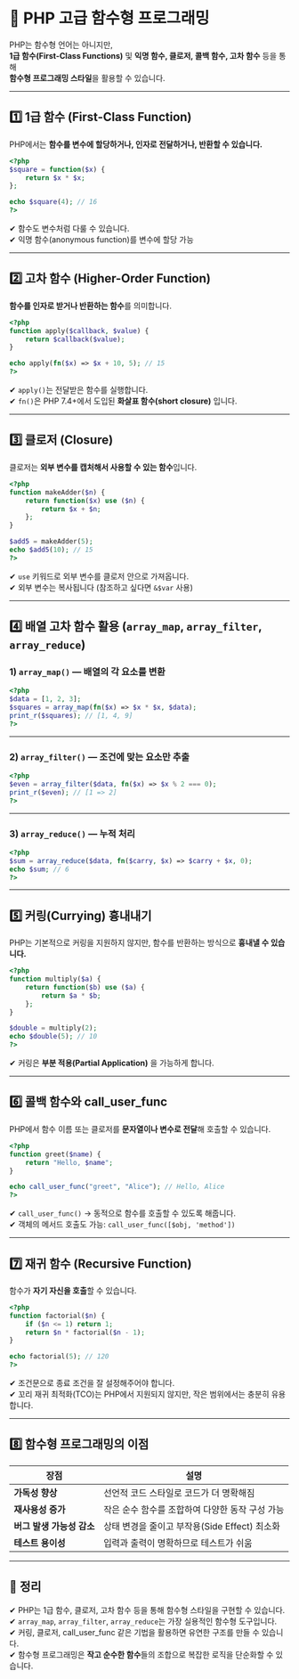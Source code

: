 # 🧠 PHP 고급 함수형 프로그래밍

PHP는 함수형 언어는 아니지만,  
**1급 함수(First-Class Functions)** 및 **익명 함수, 클로저, 콜백 함수, 고차 함수** 등을 통해  
**함수형 프로그래밍 스타일**을 활용할 수 있습니다.

---

## 1️⃣ 1급 함수 (First-Class Function)

PHP에서는 **함수를 변수에 할당하거나, 인자로 전달하거나, 반환할 수 있습니다.**

```php
<?php
$square = function($x) {
    return $x * $x;
};

echo $square(4); // 16
?>
```

✔ 함수도 변수처럼 다룰 수 있습니다.  
✔ 익명 함수(anonymous function)를 변수에 할당 가능  

---

## 2️⃣ 고차 함수 (Higher-Order Function)

**함수를 인자로 받거나 반환하는 함수**를 의미합니다.

```php
<?php
function apply($callback, $value) {
    return $callback($value);
}

echo apply(fn($x) => $x + 10, 5); // 15
?>
```

✔ `apply()`는 전달받은 함수를 실행합니다.  
✔ `fn()`은 PHP 7.4+에서 도입된 **화살표 함수(short closure)** 입니다.

---

## 3️⃣ 클로저 (Closure)

클로저는 **외부 변수를 캡처해서 사용할 수 있는 함수**입니다.

```php
<?php
function makeAdder($n) {
    return function($x) use ($n) {
        return $x + $n;
    };
}

$add5 = makeAdder(5);
echo $add5(10); // 15
?>
```

✔ `use` 키워드로 외부 변수를 클로저 안으로 가져옵니다.  
✔ 외부 변수는 복사됩니다 (참조하고 싶다면 `&$var` 사용)

---

## 4️⃣ 배열 고차 함수 활용 (`array_map`, `array_filter`, `array_reduce`)

### 1) `array_map()` — 배열의 각 요소를 변환

```php
<?php
$data = [1, 2, 3];
$squares = array_map(fn($x) => $x * $x, $data);
print_r($squares); // [1, 4, 9]
?>
```

---

### 2) `array_filter()` — 조건에 맞는 요소만 추출

```php
<?php
$even = array_filter($data, fn($x) => $x % 2 === 0);
print_r($even); // [1 => 2]
?>
```

---

### 3) `array_reduce()` — 누적 처리

```php
<?php
$sum = array_reduce($data, fn($carry, $x) => $carry + $x, 0);
echo $sum; // 6
?>
```

---

## 5️⃣ 커링(Currying) 흉내내기

PHP는 기본적으로 커링을 지원하지 않지만, 함수를 반환하는 방식으로 **흉내낼 수 있습니다.**

```php
<?php
function multiply($a) {
    return function($b) use ($a) {
        return $a * $b;
    };
}

$double = multiply(2);
echo $double(5); // 10
?>
```

✔ 커링은 **부분 적용(Partial Application)** 을 가능하게 합니다.

---

## 6️⃣ 콜백 함수와 call_user_func

PHP에서 함수 이름 또는 클로저를 **문자열이나 변수로 전달**해 호출할 수 있습니다.

```php
<?php
function greet($name) {
    return "Hello, $name";
}

echo call_user_func("greet", "Alice"); // Hello, Alice
?>
```

✔ `call_user_func()` → 동적으로 함수를 호출할 수 있도록 해줍니다.  
✔ 객체의 메서드 호출도 가능: `call_user_func([$obj, 'method'])`  

---

## 7️⃣ 재귀 함수 (Recursive Function)

함수가 **자기 자신을 호출**할 수 있습니다.

```php
<?php
function factorial($n) {
    if ($n <= 1) return 1;
    return $n * factorial($n - 1);
}

echo factorial(5); // 120
?>
```

✔ 조건문으로 종료 조건을 잘 설정해주어야 합니다.  
✔ 꼬리 재귀 최적화(TCO)는 PHP에서 지원되지 않지만, 작은 범위에서는 충분히 유용합니다.

---

## 8️⃣ 함수형 프로그래밍의 이점

| 장점                           | 설명                                         |
|--------------------------------|----------------------------------------------|
| **가독성 향상**                | 선언적 코드 스타일로 코드가 더 명확해짐      |
| **재사용성 증가**              | 작은 순수 함수를 조합하여 다양한 동작 구성 가능 |
| **버그 발생 가능성 감소**     | 상태 변경을 줄이고 부작용(Side Effect) 최소화 |
| **테스트 용이성**              | 입력과 출력이 명확하므로 테스트가 쉬움       |

---

## 🎯 정리

✔ PHP는 1급 함수, 클로저, 고차 함수 등을 통해 함수형 스타일을 구현할 수 있습니다.  
✔ `array_map`, `array_filter`, `array_reduce`는 가장 실용적인 함수형 도구입니다.  
✔ 커링, 클로저, call_user_func 같은 기법을 활용하면 유연한 구조를 만들 수 있습니다.  
✔ 함수형 프로그래밍은 **작고 순수한 함수**들의 조합으로 복잡한 로직을 단순화할 수 있습니다.

